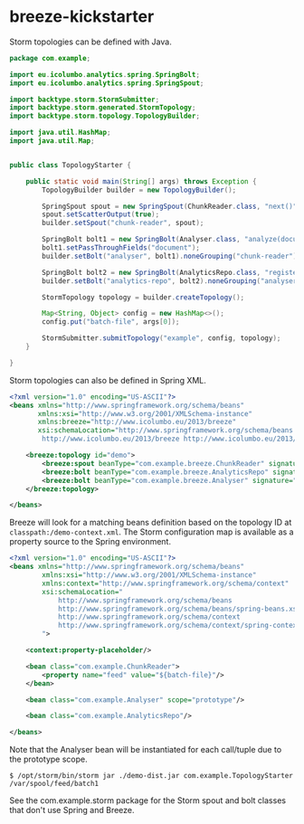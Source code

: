 breeze-kickstarter
==================

Storm topologies can be defined with Java.

```java
package com.example;

import eu.icolumbo.analytics.spring.SpringBolt;
import eu.icolumbo.analytics.spring.SpringSpout;

import backtype.storm.StormSubmitter;
import backtype.storm.generated.StormTopology;
import backtype.storm.topology.TopologyBuilder;

import java.util.HashMap;
import java.util.Map;


public class TopologyStarter {

	public static void main(String[] args) throws Exception {
		TopologyBuilder builder = new TopologyBuilder();

		SpringSpout spout = new SpringSpout(ChunkReader.class, "next()", "document");
		spout.setScatterOutput(true);
		builder.setSpout("chunk-reader", spout);

		SpringBolt bolt1 = new SpringBolt(Analyser.class, "analyze(document)", "analysis");
		bolt1.setPassThroughFields("document");
		builder.setBolt("analyser", bolt1).noneGrouping("chunk-reader");

		SpringBolt bolt2 = new SpringBolt(AnalyticsRepo.class, "register(document, analysis)");
		builder.setBolt("analytics-repo", bolt2).noneGrouping("analyser");

		StormTopology topology = builder.createTopology();

		Map<String, Object> config = new HashMap<>();
		config.put("batch-file", args[0]);

		StormSubmitter.submitTopology("example", config, topology);
	}

}
```

Storm topologies can also be defined in Spring XML.

```xml
<?xml version="1.0" encoding="US-ASCII"?>
<beans xmlns="http://www.springframework.org/schema/beans"
	   xmlns:xsi="http://www.w3.org/2001/XMLSchema-instance"
	   xmlns:breeze="http://www.icolumbo.eu/2013/breeze"
	   xsi:schemaLocation="http://www.springframework.org/schema/beans http://www.springframework.org/schema/beans/spring-beans.xsd
        http://www.icolumbo.eu/2013/breeze http://www.icolumbo.eu/2013/breeze.xsd">

	<breeze:topology id="demo">
		<breeze:spout beanType="com.example.breeze.ChunkReader" signature="next()" outputFields="document"/>
		<breeze:bolt beanType="com.example.breeze.AnalyticsRepo" signature="register(document, analyzed)"/>
		<breeze:bolt beanType="com.example.breeze.Analyser" signature="analyze(document)" outputFields="analyzed"/>
	</breeze:topology>

</beans>
```


Breeze will look for a matching beans definition based on the topology ID at `classpath:/demo-context.xml`. The Storm
 configuration map is available as a property source to the Spring environment.

```xml
<?xml version="1.0" encoding="US-ASCII"?>
<beans xmlns="http://www.springframework.org/schema/beans"
		xmlns:xsi="http://www.w3.org/2001/XMLSchema-instance"
		xmlns:context="http://www.springframework.org/schema/context"
		xsi:schemaLocation="
			http://www.springframework.org/schema/beans
			http://www.springframework.org/schema/beans/spring-beans.xsd
			http://www.springframework.org/schema/context
			http://www.springframework.org/schema/context/spring-context.xsd
		">

	<context:property-placeholder/>

	<bean class="com.example.ChunkReader">
		<property name="feed" value="${batch-file}"/>
	</bean>

	<bean class="com.example.Analyser" scope="prototype"/>

	<bean class="com.example.AnalyticsRepo"/>

</beans>
```

Note that the Analyser bean will be instantiated for each call/tuple due to the prototype scope.

```shell
$ /opt/storm/bin/storm jar ./demo-dist.jar com.example.TopologyStarter /var/spool/feed/batch1
```

See the com.example.storm package for the Storm spout and bolt classes that don't use Spring and Breeze.